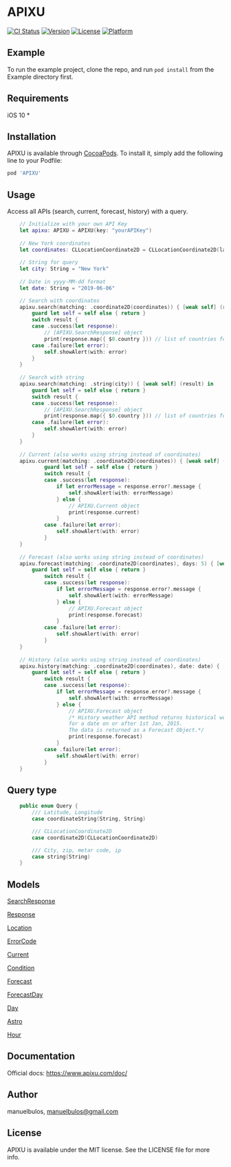 # APIXU

[![CI Status](https://img.shields.io/travis/manuelbulos/APIXU.svg?style=flat)](https://travis-ci.org/manuelbulos/APIXU)
[![Version](https://img.shields.io/cocoapods/v/APIXU.svg?style=flat)](https://cocoapods.org/pods/APIXU)
[![License](https://img.shields.io/cocoapods/l/APIXU.svg?style=flat)](https://cocoapods.org/pods/APIXU)
[![Platform](https://img.shields.io/cocoapods/p/APIXU.svg?style=flat)](https://cocoapods.org/pods/APIXU)

## Example

To run the example project, clone the repo, and run `pod install` from the Example directory first.

## Requirements
iOS 10 *

## Installation

APIXU is available through [CocoaPods](https://cocoapods.org). To install
it, simply add the following line to your Podfile:

```ruby
pod 'APIXU'
```

## Usage
Access all APIs (search, current, forecast, history) with a query.
```swift
    // Initialize with your own API Key
    let apixu: APIXU = APIXU(key: "yourAPIKey")
    
    // New York coordinates
    let coordinates: CLLocationCoordinate2D = CLLocationCoordinate2D(latitude: 40.730610, longitude: -73.935242)
    
    // String for query
    let city: String = "New York"
    
    // Date in yyyy-MM-dd format
    let date: String = "2019-06-06"

    // Search with coordinates
    apixu.search(matching: .coordinate2D(coordinates)) { [weak self] (result) in
        guard let self = self else { return }
        switch result {
        case .success(let response):
            // [APIXU.SearchResponse] object
            print(response.map({ $0.country })) // list of countries for the given coordinates
        case .failure(let error):
            self.showAlert(with: error) 
        }
    }
    
    // Search with string
    apixu.search(matching: .string(city)) { [weak self] (result) in
        guard let self = self else { return }
        switch result {
        case .success(let response):
            // [APIXU.SearchResponse] object
            print(response.map({ $0.country })) // list of countries for the given string
        case .failure(let error):
            self.showAlert(with: error) 
        }
    }
    
    // Current (also works using string instead of coordinates)
    apixu.current(matching: .coordinate2D(coordinates)) { [weak self] (result) in
            guard let self = self else { return }
            switch result {
            case .success(let response):
                if let errorMessage = response.error?.message {
                    self.showAlert(with: errorMessage)
                } else {
                    // APIXU.Current object
                    print(response.current)
                }
            case .failure(let error):
                self.showAlert(with: error)
            }
    }
      
    // Forecast (also works using string instead of coordinates)
    apixu.forecast(matching: .coordinate2D(coordinates), days: 5) { [weak self] (result) in
        guard let self = self else { return }
            switch result {
            case .success(let response):
                if let errorMessage = response.error?.message {
                    self.showAlert(with: errorMessage)
                } else {
                    // APIXU.Forecast object
                    print(response.forecast)
                }
            case .failure(let error):
                self.showAlert(with: error)
            }
    }
    
    // History (also works using string instead of coordinates)
    apixu.history(matching: .coordinate2D(coordinates), date: date) { [weak self] (result) in
        guard let self = self else { return }
            switch result {
            case .success(let response):
                if let errorMessage = response.error?.message {
                    self.showAlert(with: errorMessage)
                } else {
                    // APIXU.Forecast object
                    /* History weather API method returns historical weather 
                    for a date on or after 1st Jan, 2015. 
                    The data is returned as a Forecast Object.*/
                    print(response.forecast)
                }
            case .failure(let error):
                self.showAlert(with: error)
            }
    }
```

## Query type
```swift
    public enum Query {
        /// Latitude, Longitude
        case coordinateString(String, String)

        /// CLLocationCoordinate2D
        case coordinate2D(CLLocationCoordinate2D)

        /// City, zip, metar code, ip
        case string(String)
    }
```

## Models
[SearchResponse](https://github.com/ManuelBulos/apixu-iOS/blob/master/Models/Search/APIXUSearchResponse.swift)

[Response](https://github.com/ManuelBulos/apixu-iOS/blob/master/Models/Response/APIXUResponse.swift)

[Location](https://github.com/ManuelBulos/apixu-iOS/blob/master/Models/Response/APIXULocation.swift)

[ErrorCode](https://github.com/ManuelBulos/apixu-iOS/blob/master/Models/Response/APIXUErrorCode.swift)

[Current](https://github.com/ManuelBulos/apixu-iOS/blob/master/Models/Current/APIXUCurrent.swift)

[Condition](https://github.com/ManuelBulos/apixu-iOS/blob/master/Models/Response/APIXUCondition.swift)

[Forecast](https://github.com/ManuelBulos/apixu-iOS/blob/master/Models/Forecast/APIXUForecast.swift)

[ForecastDay](https://github.com/ManuelBulos/apixu-iOS/blob/master/Models/Forecast/APIXUForecastday.swift)

[Day](https://github.com/ManuelBulos/apixu-iOS/blob/master/Models/Forecast/APIXUDay.swift)

[Astro](https://github.com/ManuelBulos/apixu-iOS/blob/master/Models/Forecast/APIXUAstro.swift)

[Hour](https://github.com/ManuelBulos/apixu-iOS/blob/master/Models/Forecast/APIXUHour.swift)


##

## Documentation
Official docs: https://www.apixu.com/doc/

## Author

manuelbulos, manuelbulos@gmail.com

## License

APIXU is available under the MIT license. See the LICENSE file for more info.
